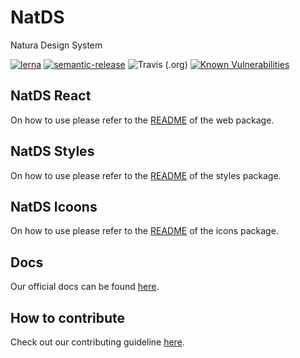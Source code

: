 # NatDS

Natura Design System

[![lerna](https://img.shields.io/badge/maintained%20with-lerna-cc00ff.svg)](https://lerna.js.org/)
[![semantic-release](https://img.shields.io/badge/%20%20%F0%9F%93%A6%F0%9F%9A%80-semantic--release-e10079.svg)](https://github.com/semantic-release/semantic-release)
![Travis (.org)](https://img.shields.io/travis/natura-cosmeticos/natds-js.svg)
[![Known Vulnerabilities](https://snyk.io/test/github/natura-cosmeticos/natds-js/badge.svg?targetFile=package.json)](https://snyk.io/test/github/natura-cosmeticos/natds-js?targetFile=package.json)

## NatDS React

On how to use please refer to the [README](./packages/web/README.md) of the web package.

## NatDS Styles

On how to use please refer to the [README](./packages/styles/README.md) of the styles package.

## NatDS Icoons

On how to use please refer to the [README](./packages/icons/README.md) of the icons package.

## Docs

Our official docs can be found [here](https://natds-js.netlify.com/).

## How to contribute

Check out our contributing guideline [here](./CONTRIBUTING.md).
